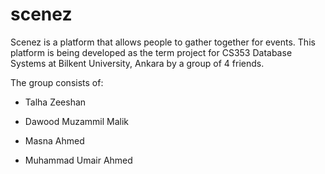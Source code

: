 # scenez
Scenez is a platform that allows people to gather together for events. This platform is being developed as the term project for CS353 Database Systems at Bilkent University, Ankara by a group of 4 friends. 

The group consists of:

- Talha Zeeshan

- Dawood Muzammil Malik

- Masna Ahmed

- Muhammad Umair Ahmed
